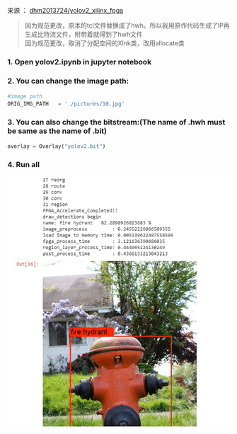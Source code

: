 来源 ： [dhm2013724/yolov2_xilinx_fpga](https://github.com/dhm2013724/yolov2_xilinx_fpga)  

> 因为规范更改，原本的tcl文件替换成了hwh。所以我用原作代码生成了IP再生成比特流文件，附带着就得到了hwh文件<br/>
> 因为规范更改，取消了分配空间的Xlnk类，改用allocate类

### 1.  Open yolov2.ipynb in jupyter notebook
### 2. You can change the image path:  
```python
#image path
ORIG_IMG_PATH   = './pictures/10.jpg'
```
### 3. You can also change the bitstream:(The name of .hwh must be same as the name of .bit)  
```python
overlay = Overlay("yolov2.bit")
```
### 4. Run all  
 
![image1](https://github.com/qing-2/PYNQ-YOLOv2/blob/master/output.jpg)

